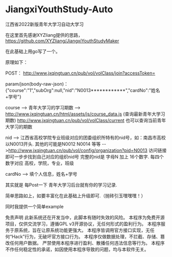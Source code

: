 # JiangxiYouthStudy-Auto

江西省2022新版青年大学习自动大学习

在这里首先感谢XYZliang提供的思路， https://github.com/XYZliang/JiangxiYouthStudyMaker

在此基础上用go写了一个。

原理如下：

POST： http://www.jxqingtuan.cn/pub/vol/volClass/join?accessToken=

param/json(body-raw-json)：{"course":"1","subOrg":null,"nid":"N0013************","cardNo":"姓名+学号"}


course --> 青年大学习的学习期数 --> http://www.jxqingtuan.cn/html/assets/js/course_data.js   (查询最新青年大学习期数)
      http://www.jxqingtuan.cn/pub/vol/volClass/current 也可以查询当前青年大学习的期数

nid --> 江西省高校学院专业班级对应的团委组织所特有的nid号，如：南昌市高校以N0013开头.  其他的可能是N0012 N0014 等等
            -->http://www.jxqingtuan.cn/pub/vol/config/organization?pid=N0013 访问链接即可一步步找到自己对应的组织nid号
     完整的nid是 字母N 加上 16个数字. 每四个数字对应 高校，学院，专业，班级
            
cardNo --> 填个人信息，姓名+学号


其实就是 每Post一下 青年大学习后台就有你的学习记录.

简单思路如上，如要丰富化在此基础上升级即可.（抛砖引玉嘿嘿嘿！）

同时我提供一个简单example



免责声明
此新系统还在开发当中，此脚本有随时失效的风险。
本程序为免费开源项目，仅供交流学习，遵循GPL v3开源协议，无任何形式的盈利行为。
本程序服务于原系统，旨在让原系统功能更强大。
本程序皆调用官方接口实现，无任何“Hack”行为，无破坏官方接口行为。
本程序仅做数据处理，不拦截、存储、篡改任何用户数据。
严禁使用本程序进行盈利、散播任何违法信息等行为。
本程序不作任何稳定性的承诺，如因使用本程序导致的问题，均与本软件无关。
